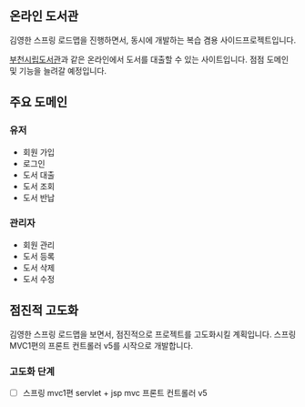 ## 온라인 도서관

김영한 스프링 로드맵을 진행하면서, 동시에 개발하는 복습 겸용 사이드프로젝트입니다.

[부천시립도서관](https://www.bcl.go.kr/)과 같은 온라인에서 도서를 대출할 수 있는 사이트입니다.
점점 도메인 및 기능을 늘려갈 예정입니다.

## 주요 도메인

### 유저

- 회원 가입
- 로그인
- 도서 대출
- 도서 조회
- 도서 반납

### 관리자

- 회원 관리
- 도서 등록
- 도서 삭제
- 도서 수정


## 점진적 고도화

김영한 스프링 로드맵을 보면서, 점진적으로 프로젝트를 고도화시킬 계획입니다. 스프링 MVC1편의 프론트 컨트롤러 v5를 시작으로 개발합니다.

### 고도화 단계

- [ ] 스프링 mvc1편 servlet + jsp mvc 프론트 컨트롤러 v5

